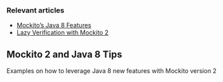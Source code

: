 ### Relevant articles

- [Mockito’s Java 8 Features](http://www.baeldung.com/mockito-2-java-8)
- [Lazy Verification with Mockito 2](http://www.baeldung.com/mockito-2-lazy-verification)

## Mockito 2 and Java 8 Tips

Examples on how to leverage Java 8 new features with Mockito version 2
